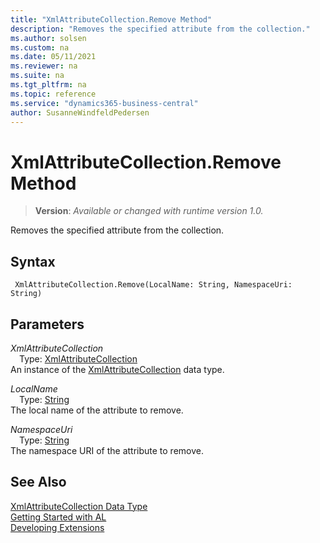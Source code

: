 ```yaml
---
title: "XmlAttributeCollection.Remove Method"
description: "Removes the specified attribute from the collection."
ms.author: solsen
ms.custom: na
ms.date: 05/11/2021
ms.reviewer: na
ms.suite: na
ms.tgt_pltfrm: na
ms.topic: reference
ms.service: "dynamics365-business-central"
author: SusanneWindfeldPedersen
---
```

[//]: # (START>DO_NOT_EDIT)
[//]: # (IMPORTANT:Do not edit any of the content between here and the END>DO_NOT_EDIT.)
[//]: # (Any modifications should be made in the .xml files in the ModernDev repo.)
# XmlAttributeCollection.Remove Method
> **Version**: _Available or changed with runtime version 1.0._

Removes the specified attribute from the collection.


## Syntax
```
 XmlAttributeCollection.Remove(LocalName: String, NamespaceUri: String)
```
## Parameters
*XmlAttributeCollection*  
&emsp;Type: [XmlAttributeCollection](xmlattributecollection-data-type.md)  
An instance of the [XmlAttributeCollection](xmlattributecollection-data-type.md) data type.

*LocalName*  
&emsp;Type: [String](../string/string-data-type.md)  
The local name of the attribute to remove.
        
*NamespaceUri*  
&emsp;Type: [String](../string/string-data-type.md)  
The namespace URI of the attribute to remove.  



[//]: # (IMPORTANT: END>DO_NOT_EDIT)
## See Also
[XmlAttributeCollection Data Type](xmlattributecollection-data-type.md)  
[Getting Started with AL](../../devenv-get-started.md)  
[Developing Extensions](../../devenv-dev-overview.md)